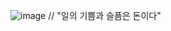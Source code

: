 ![image](https://user-images.githubusercontent.com/81007362/150152895-0a5f4f93-5187-4f21-8007-8d8920ad9bb7.png) //
"일의 기쁨과 슬픔은 돈이다"
